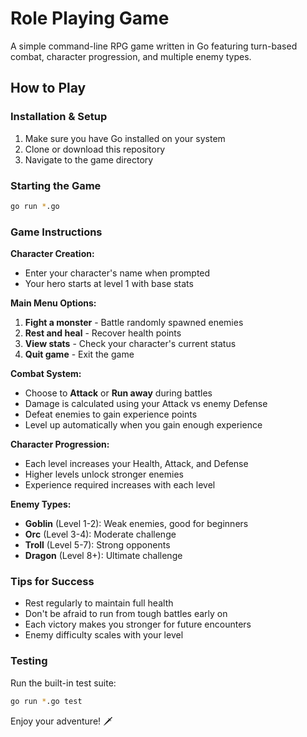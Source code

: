 # Role Playing Game

A simple command-line RPG game written in Go featuring turn-based combat, character progression, and multiple enemy types.

## How to Play

### Installation & Setup
1. Make sure you have Go installed on your system
2. Clone or download this repository
3. Navigate to the game directory

### Starting the Game
```bash
go run *.go
```

### Game Instructions

**Character Creation:**
- Enter your character's name when prompted
- Your hero starts at level 1 with base stats

**Main Menu Options:**
1. **Fight a monster** - Battle randomly spawned enemies
2. **Rest and heal** - Recover health points
3. **View stats** - Check your character's current status
4. **Quit game** - Exit the game

**Combat System:**
- Choose to **Attack** or **Run away** during battles
- Damage is calculated using your Attack vs enemy Defense
- Defeat enemies to gain experience points
- Level up automatically when you gain enough experience

**Character Progression:**
- Each level increases your Health, Attack, and Defense
- Higher levels unlock stronger enemies
- Experience required increases with each level

**Enemy Types:**
- **Goblin** (Level 1-2): Weak enemies, good for beginners
- **Orc** (Level 3-4): Moderate challenge
- **Troll** (Level 5-7): Strong opponents
- **Dragon** (Level 8+): Ultimate challenge

### Tips for Success
- Rest regularly to maintain full health
- Don't be afraid to run from tough battles early on
- Each victory makes you stronger for future encounters
- Enemy difficulty scales with your level

### Testing
Run the built-in test suite:
```bash
go run *.go test
```

Enjoy your adventure! 🗡️